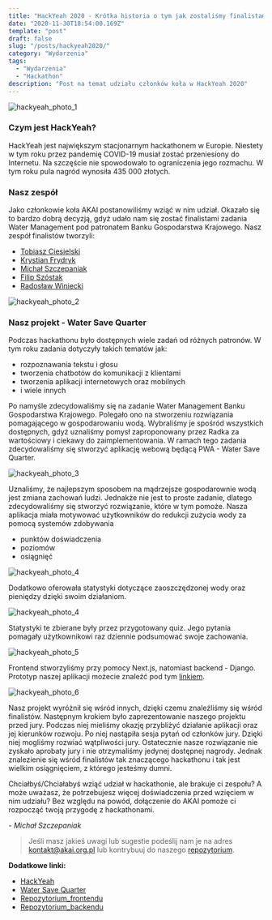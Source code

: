 ```yaml
---
title: "HackYeah 2020 - Krótka historia o tym jak zostaliśmy finalistami"
date: "2020-11-30T18:54:00.169Z"
template: "post"
draft: false
slug: "/posts/hackyeah2020/"
category: "Wydarzenia"
tags:
  - "Wydarzenia"
  - "Hackathon"
description: "Post na temat udziału członków koła w HackYeah 2020"
---
```


![hackyeah_photo_1](/media/hackyeah-logo.jpg)
### Czym jest HackYeah?
HackYeah jest największym stacjonarnym hackathonem w Europie. 
Niestety w tym roku przez pandemię COVID-19 musiał zostać przeniesiony do Internetu.
Na szczęście nie spowodowało to ograniczenia jego rozmachu. W tym roku pula nagród wynosiła 435 000 złotych.

### Nasz zespół
Jako członkowie koła AKAI postanowiliśmy wziąć w nim udział. Okazało się to bardzo dobrą decyzją,
gdyż udało nam się zostać finalistami zadania Water Management pod patronatem Banku Gospodarstwa Krajowego.
Nasz zespół finalistów tworzyli:
- [Tobiasz Ciesielski](https://github.com/tobiaszciesielski)
- [Krystian Frydryk](https://github.com/krychaxp)
- [Michał Szczepaniak](https://github.com/Szczepaniak-M)
- [Filip Szóstak](https://github.com/Cheriit)
- [Radosław Winiecki](https://github.com/radswn)


![hackyeah_photo_2](/media/hackyeah-result.PNG)
### Nasz projekt - Water Save Quarter
Podczas hackathonu było dostępnych wiele zadań od różnych patronów. 
W tym roku zadania dotyczyły takich tematów jak:
 - rozpoznawania tekstu i głosu 
 - tworzenia chatbotów do komunikacji z klientami
 - tworzenia aplikacji internetowych oraz mobilnych
 - i wiele innych
 
Po namyśle zdecydowaliśmy się na zadanie Water Management Banku Gospodarstwa Krajowego. 
Polegało ono na stworzeniu rozwiązania pomagającego w gospodarowaniu wodą.
Wybraliśmy je spośród wszystkich dostępnych, gdyż uznaliśmy pomysł zaproponowany przez Radka za wartościowy i ciekawy do zaimplementowania.
W ramach tego zadania zdecydowaliśmy się stworzyć aplikację webową będącą PWA - Water Save Quarter. 

![hackyeah_photo_3](/media/wsq-login.png)

Uznaliśmy, że najlepszym sposobem na mądrzejsze gospodarownie wodą jest zmiana zachowań ludzi. 
Jednakże nie jest to proste zadanie, dlatego zdecydowaliśmy się stworzyć rozwiązanie, które w tym pomoże. 
Nasza aplikacja miała motywować użytkowników do redukcji zużycia wody za pomocą systemów zdobywania 
- punktów doświadczenia
- poziomów 
- osiągnięć
 
![hackyeah_photo_4](/media/wsq-ach.png)

Dodatkowo oferowała statystyki dotyczące zaoszczędzonej wody oraz pieniędzy dzięki swoim działaniom.
 
![hackyeah_photo_4](/media/wsq-stat.png)

Statystyki te zbierane były przez przygotowany quiz. Jego pytania pomagały użytkownikowi raz dziennie podsumować swoje zachowania.

![hackyeah_photo_5](/media/wsq-question.png)

Frontend stworzyliśmy przy pomocy Next.js, natomiast backend - Django. 
Prototyp naszej aplikacji możecie znaleźć pod tym [linkiem](https://swq.netlify.app/). 

![hackyeah_photo_6](/media/wsq-menu.png)

Nasz projekt wyróżnił się wśród innych, dzięki czemu znaleźliśmy się wśród finalistów.
Następnym krokiem było zaprezentowanie naszego projektu przed jury.
Podczas niej mieliśmy okazję przybliżyć działanie aplikacji oraz jej kierunków rozwoju.
Po niej nastąpiła sesja pytań od członków jury. Dzięki niej mogliśmy rozwiać wątpliwości jury.
Ostatecznie nasze rozwiązanie nie zyskało aprobaty jury i nie otrzymaliśmy jedynej dostępnej nagrody.
Jednak znalezienie się wśród finalistów tak znaczącego hackathonu i tak jest wielkim osiągnięciem, z którego jesteśmy dumni.


Chciałbyś/Chciałabyś wziąć udział w hackathonie, ale brakuje ci zespołu? A może uważasz, że potrzebujesz więcej doświadczenia przed wzięciem w nim udziału? Bez względu na powód, dołączenie do AKAI pomoże ci rozpocząć twoją przygodę z hackathonami.


*- Michał Szczepaniak*

> Jeśli masz jakieś uwagi lub sugestie podeślij nam je na adres [kontakt@akai.org.pl](mailto:kontakt@akai.org.pl) lub kontrybuuj do naszego [repozytorium](https://github.com/akai-org/blog).

**Dodatkowe linki:**
- [HackYeah](https://hackyeah.pl/)
- [Water Save Quarter](https://swq.netlify.app/)
- [Repozytorium_frontendu](https://github.com/akai-org/hackyeah_2020_water_frontend)
- [Repozytorium_backendu](https://github.com/akai-org/hackyeah_2020_water_backend)
 
